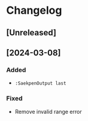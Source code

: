 # Changelog

## [Unreleased]

## [2024-03-08]
  
### Added
- `:SaekpenOutput last` 

### Fixed
- Remove invalid range error


